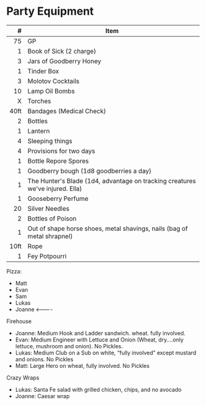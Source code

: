 
# Party Equipment

\#   | Item
--:  | ---------
75   | GP
1    | Book of Sick (2 charge)
3    | Jars of Goodberry Honey
1    | Tinder Box
3    | Molotov Cocktails
10   | Lamp Oil Bombs
X    | Torches
40ft | Bandages (Medical Check)
2    | Bottles
1    | Lantern
4    | Sleeping things
4    | Provisions for two days
1    | Bottle Repore Spores
1    | Goodberry bough (1d8 goodberries a day) 
1    | The Hunter's Blade (1d4, advantage on tracking creatures we've injured. Ella)
1    | Gooseberry Perfume
20   | Silver Needles
2    | Bottles of Poison
1    | Out of shape horse shoes, metal shavings, nails  (bag of metal shrapnel)
10ft | Rope
1    | Fey Potpourri


Pizza:
- Matt 
- Evan  
- Sam 
- Lukas   
- Joanne <---- 

Firehouse
- Joanne: Medium Hook and Ladder sandwich. wheat. fully involved.
- Evan: Medium Engineer with Lettuce and Onion (Wheat, dry....only lettuce, mushroom and onion). No Pickles. 
- Lukas: Medium Club on a Sub on white, “fully involved” except mustard and onions. No Pickles
- Matt: Large Hero on wheat, fully involved. No Pickles

Crazy Wraps
- Lukas: Santa Fe salad with grilled chicken, chips, and no avocado
- Joanne: Caesar wrap

